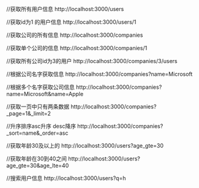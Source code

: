 //获取所有用户信息
http://localhost:3000/users

//获取id为1 的用户信息
http://localhost:3000/users/1

//获取公司的所有信息
http://localhost:3000/companies

//获取单个公司的信息
http://localhost:3000/companies/1

//获取所有公司id为3的用户
http://localhost:3000/companies/3/users

//根据公司名字获取信息
http://localhost:3000/companies?name=Microsoft

//根据多个名字获取公司信息
http://localhost:3000/companies?name=Microsoft&name=Apple

//获取一页中只有两条数据
http://localhost:3000/companies?_page=1&_limit=2

//升序排序asc升序 desc降序
http://localhost:3000/companies?_sort=name&_order=asc

//获取年龄30及以上的
http://localhost:3000/users?age_gte=30

//获取年龄在30到40之间
http://localhost:3000/users?age_gte=30&age_lte=40

//搜索用户信息
http://localhost:3000/users?q=h